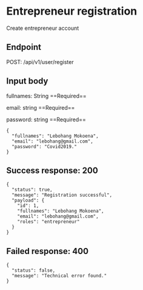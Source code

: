 # Entrepreneur registration

Create entrepreneur account

## Endpoint
POST: /api/v1/user/register

## Input body
fullnames: String ==Required==

email: string ==Required==

password: string ==Required==

```
{
  "fullnames": "Lebohang Mokoena",
  "email": "lebohang@gmail.com",
  "password": "Covid2019."
}
```

## Success response: 200
```
{
  "status": true,
  "message": "Registration successful",
  "payload": {
    "id": 1,
    "fullnames": "Lebohang Mokoena",
    "email": "lebohang@gmail.com",
    "roles": "entrepreneur"
  }
}
```

## Failed response: 400
```
{
  "status": false,
  "message": "Technical error found."
}
```
